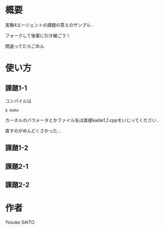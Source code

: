 # 概要
実験4エージェントの課題の答えのサンプル．

フォークして後輩に引き継ごう！

間違ってたらごめん

# 使い方

## 課題1-1
コンパイルは

`$ make`

カーネルのパラメータとかファイル名は直接kadai1_1.cppをいじってください．

直すのがめんどくさかった...

## 課題1-2

## 課題2-1

## 課題2-2

# 作者
Yosuke SAITO
